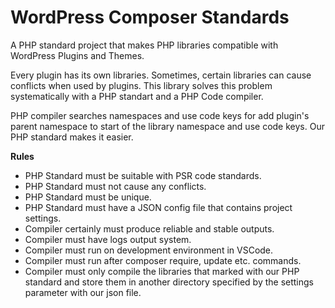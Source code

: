 # WordPress Composer Standards
A PHP standard project that makes PHP libraries compatible with WordPress Plugins and Themes. 

Every plugin has its own libraries. Sometimes, certain libraries can cause conflicts when used by plugins. This library solves this problem systematically with a PHP standart and a PHP Code compiler.

PHP compiler searches namespaces and use code keys for add plugin's parent namespace to start of the library namespace and use code keys. Our PHP standard makes it easier.

**Rules**
- PHP Standard must be suitable with PSR code standards.
- PHP Standard must not cause any conflicts.
- PHP Standard must be unique.
- PHP Standard must have a JSON config file that contains project settings.
- Compiler certainly must produce reliable and stable outputs.
- Compiler must have logs output system.
- Compiler must run on development environment in VSCode.
- Compiler must run after composer require, update etc. commands.
- Compiler must only compile the libraries that marked with our PHP standard and store them in another directory specified by the settings parameter with our json file.
